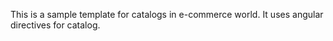 This is a sample template for catalogs in e-commerce world. It uses angular directives for catalog.
